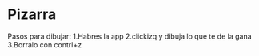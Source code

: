 # Pizarra

Pasos para dibujar:
1.Habres la app
2.clickizq y dibuja lo que te de la gana
3.Borralo con contrl+z 